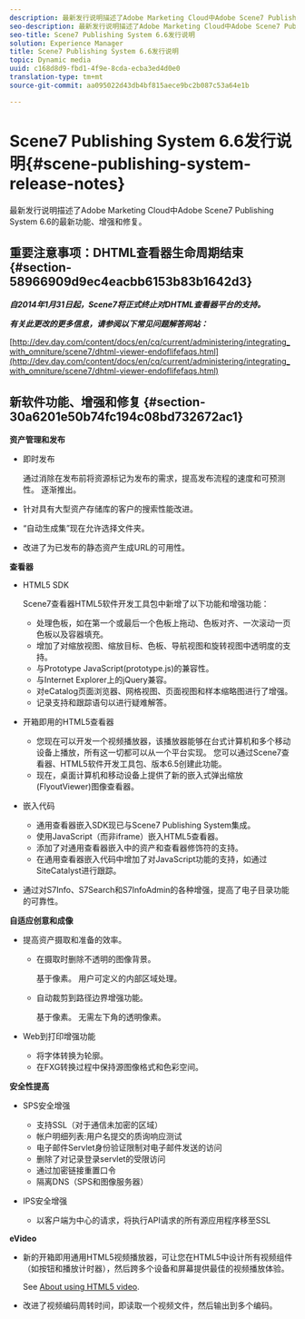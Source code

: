 ```yaml
---
description: 最新发行说明描述了Adobe Marketing Cloud中Adobe Scene7 Publishing System 6.6的最新功能、增强和修复。
seo-description: 最新发行说明描述了Adobe Marketing Cloud中Adobe Scene7 Publishing System 6.6的最新功能、增强和修复。
seo-title: Scene7 Publishing System 6.6发行说明
solution: Experience Manager
title: Scene7 Publishing System 6.6发行说明
topic: Dynamic media
uuid: c168d8d9-fbd1-4f9e-8cda-ecba3ed4d0e0
translation-type: tm+mt
source-git-commit: aa095022d43db4bf815aece9bc2b087c53a64e1b

---
```



# Scene7 Publishing System 6.6发行说明{#scene-publishing-system-release-notes}

最新发行说明描述了Adobe Marketing Cloud中Adobe Scene7 Publishing System 6.6的最新功能、增强和修复。

## 重要注意事项：DHTML查看器生命周期结束 {#section-58966909d9ec4eacbb6153b83b1642d3}

***自2014年1月31日起，Scene7将正式终止对DHTML查看器平台的支持。***

***有关此更改的更多信息，请参阅以下常见问题解答网站：***

[http://dev.day.com/content/docs/en/cq/current/administering/integrating_with_omniture/scene7/dhtml-viewer-endoflifefaqs.html](http://dev.day.com/content/docs/en/cq/current/administering/integrating_with_omniture/scene7/dhtml-viewer-endoflifefaqs.html)

## 新软件功能、增强和修复 {#section-30a6201e50b74fc194c08bd732672ac1}

**资产管理和发布**

* 即时发布

   通过消除在发布前将资源标记为发布的需求，提高发布流程的速度和可预测性。 逐渐推出。

* 针对具有大型资产存储库的客户的搜索性能改进。
* “自动生成集”现在允许选择文件夹。
* 改进了为已发布的静态资产生成URL的可用性。

**查看器**

* HTML5 SDK

   Scene7查看器HTML5软件开发工具包中新增了以下功能和增强功能：

   * 处理色板，如在第一个或最后一个色板上拖动、色板对齐、一次滚动一页色板以及容器填充。
   * 增加了对缩放视图、缩放目标、色板、导航视图和旋转视图中透明度的支持。
   * 与Prototype JavaScript(prototype.js)的兼容性。
   * 与Internet Explorer上的jQuery兼容。
   * 对eCatalog页面浏览器、网格视图、页面视图和样本缩略图进行了增强。
   * 记录支持和跟踪语句以进行疑难解答。

* 开箱即用的HTML5查看器

   * 您现在可以开发一个视频播放器，该播放器能够在台式计算机和多个移动设备上播放，所有这一切都可以从一个平台实现。 您可以通过Scene7查看器、HTML5软件开发工具包、版本6.5创建此功能。
   * 现在，桌面计算机和移动设备上提供了新的嵌入式弹出缩放(FlyoutViewer)图像查看器。

* 嵌入代码

   * 通用查看器嵌入SDK现已与Scene7 Publishing System集成。
   * 使用JavaScript（而非iframe）嵌入HTML5查看器。
   * 添加了对通用查看器嵌入中的资产和查看器修饰符的支持。
   * 在通用查看器嵌入代码中增加了对JavaScript功能的支持，如通过SiteCatalyst进行跟踪。

* 通过对S7Info、S7Search和S7InfoAdmin的各种增强，提高了电子目录功能的可靠性。

**自适应创意和成像**

* 提高资产摄取和准备的效率。

   * 在摄取时删除不透明的图像背景。

      基于像素。 用户可定义的内部区域处理。
   * 自动裁剪到路径边界增强功能。

      基于像素。 无需左下角的透明像素。

* Web到打印增强功能

   * 将字体转换为轮廓。
   * 在FXG转换过程中保持源图像格式和色彩空间。

**安全性提高**

* SPS安全增强

   * 支持SSL（对于通信未加密的区域）
   * 帐户明细列表:用户名提交的质询响应测试
   * 电子邮件Servlet身份验证限制对电子邮件发送的访问
   * 删除了对记录登录servlet的受限访问
   * 通过加密链接重置口令
   * 隔离DNS（SPS和图像服务器）

* IPS安全增强

   * 以客户端为中心的请求，将执行API请求的所有源应用程序移至SSL

**eVideo**

* 新的开箱即用通用HTML5视频播放器，可让您在HTML5中设计所有视频组件（如按钮和播放计时器），然后跨多个设备和屏幕提供最佳的视频播放体验。

   See [About using HTML5 video](http://help.adobe.com/en_US/scene7/using/WS98ca2e6790647c064dcc4e2c1399dadca0f-8000.html).

* 改进了视频编码周转时间，即读取一个视频文件，然后输出到多个编码。

